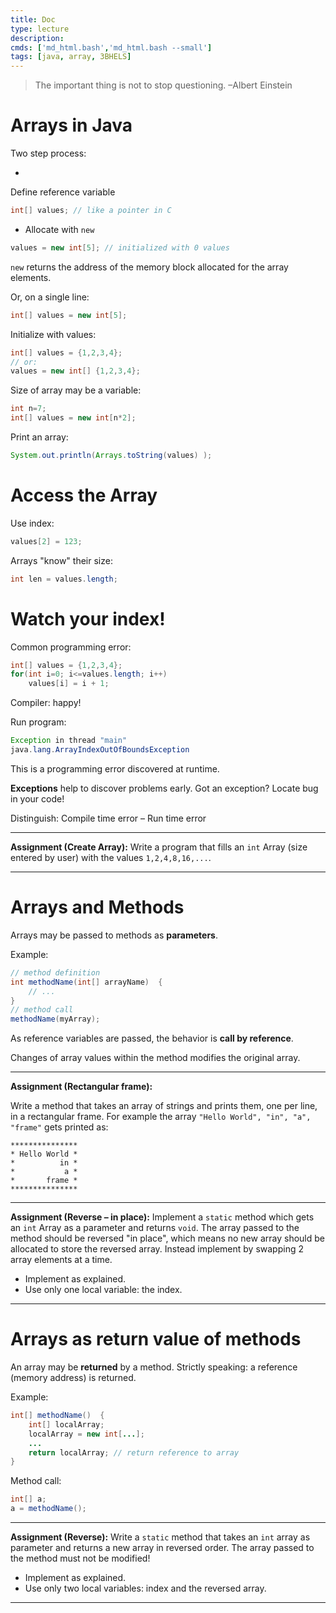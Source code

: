 ```yaml
---
title: Doc
type: lecture
description: 
cmds: ['md_html.bash','md_html.bash --small']
tags: [java, array, 3BHELS]
---
```


> The important thing is not to stop questioning. –Albert Einstein

# Arrays in Java
Two step process:


- 
Define reference variable
```java
int[] values; // like a pointer in C
```
- Allocate with `new`

```java
values = new int[5]; // initialized with 0 values
```

`new` returns the address of the memory block allocated for the array elements.

Or, on a single line:
```java
int[] values = new int[5];
```

Initialize with values:
```java
int[] values = {1,2,3,4};  
// or:
values = new int[] {1,2,3,4};
```


Size of array may be a variable:
```java
int n=7;
int[] values = new int[n*2];
```



Print an array:
```java
System.out.println(Arrays.toString(values) );
```



# Access the Array

Use index:
```java
values[2] = 123;
```

Arrays "know" their size:
```java
int len = values.length;
```




# Watch your index!
Common programming error:
```java
int[] values = {1,2,3,4};
for(int i=0; i<=values.length; i++)
    values[i] = i + 1;
```


Compiler: happy!

Run program:
```java
Exception in thread "main" 
java.lang.ArrayIndexOutOfBoundsException
```

This is a programming error discovered at runtime.

**Exceptions** help to discover problems early. Got an exception? Locate bug in your code!

Distinguish: Compile time error – Run time error



---

**Assignment (Create Array):**
Write a program that fills an `int` Array (size entered by user) with the values `1,2,4,8,16,...`.

---





# Arrays and Methods


Arrays may be passed to methods as **parameters**.

Example:
```java
// method definition
int methodName(int[] arrayName)  {
    // ...
}
// method call
methodName(myArray);
```


As reference variables are passed, the behavior is **call by reference**.

Changes of array values within the method modifies the original array.



---

**Assignment (Rectangular frame):**

Write a method that takes an array of strings and prints them, one per line, in a rectangular frame. For example the array `"Hello World", "in", "a", "frame"` gets printed as:

```
***************
* Hello World *
*          in *
*           a *
*       frame *
***************
```



---

**Assignment (Reverse – in place):**
Implement a `static` method which gets an `int` Array as a parameter and returns `void`. The array passed to the method should be reversed "in place", which means no new array should be allocated to store the reversed array. Instead implement by swapping 2 array elements at a time.

- Implement as explained.
- Use only one local variable: the index.

---




# Arrays as return value of methods
An array may be **returned** by a method. Strictly speaking: a reference (memory address) is returned.

Example:
```java
int[] methodName()  {
    int[] localArray;
    localArray = new int[...];
    ...
    return localArray; // return reference to array
}
```

Method call:
```java
int[] a;
a = methodName();
```



---

**Assignment (Reverse):**
Write a `static` method that takes an `int` array as parameter and returns a new array in reversed order. The array passed to the method must not be modified!

- Implement as explained.
- Use only two local variables: index and the reversed array.

---










